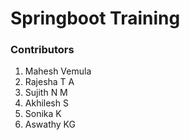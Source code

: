 
# Springboot Training

### Contributors
1. Mahesh Vemula
2. Rajesha T A
3. Sujith N M
4. Akhilesh S
5. Sonika K
6. Aswathy KG
